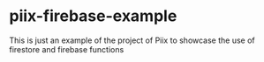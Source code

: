 # piix-firebase-example
This is just an example of the project of Piix to showcase the use of firestore and firebase functions
